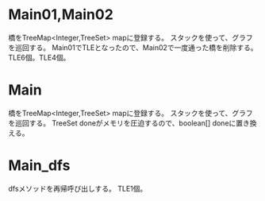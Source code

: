 # Main01,Main02
橋をTreeMap<Integer,TreeSet<Integer>> mapに登録する。
スタックを使って、グラフを巡回する。
Main01でTLEとなったので、Main02で一度通った橋を削除する。
TLE6個。TLE4個。

# Main
橋をTreeMap<Integer,TreeSet<Integer>> mapに登録する。
スタックを使って、グラフを巡回する。
TreeSet<Integer> doneがメモリを圧迫するので、boolean\[\] doneに置き換える。

# Main\_dfs
dfsメソッドを再帰呼び出しする。
TLE1個。
